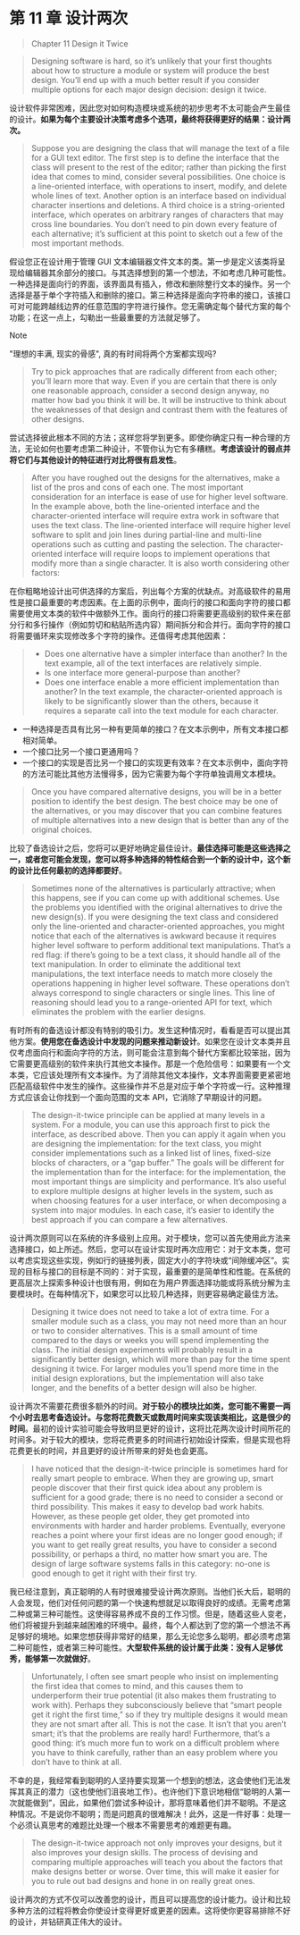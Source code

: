 # 第 11 章 设计两次

> Chapter 11 Design it Twice

> Designing software is hard, so it’s unlikely that your first thoughts about how to structure a module or system will produce the best design. You’ll end up with a much better result if you consider multiple options for each major design decision: design it twice.

设计软件非常困难，因此您对如何构造模块或系统的初步思考不太可能会产生最佳的设计。**如果为每个主要设计决策考虑多个选项，最终将获得更好的结果：设计两次。**

> Suppose you are designing the class that will manage the text of a file for a GUI text editor. The first step is to define the interface that the class will present to the rest of the editor; rather than picking the first idea that comes to mind, consider several possibilities. One choice is a line-oriented interface, with operations to insert, modify, and delete whole lines of text. Another option is an interface based on individual character insertions and deletions. A third choice is a string-oriented interface, which operates on arbitrary ranges of characters that may cross line boundaries. You don’t need to pin down every feature of each alternative; it’s sufficient at this point to sketch out a few of the most important methods.

假设您正在设计用于管理 GUI 文本编辑器文件文本的类。第一步是定义该类将呈现给编辑器其余部分的接口。与其选择想到的第一个想法，不如考虑几种可能性。一种选择是面向行的界面，该界面具有插入，修改和删除整行文本的操作。另一个选择是基于单个字符插入和删除的接口。第三种选择是面向字符串的接口，该接口可对可能跨越线边界的任意范围的字符进行操作。您无需确定每个替代方案的每个功能；在这一点上，勾勒出一些最重要的方法就足够了。

> [!NOTE]
> "理想的丰满, 现实的骨感", 真的有时间将两个方案都实现吗?

> Try to pick approaches that are radically different from each other; you’ll learn more that way. Even if you are certain that there is only one reasonable approach, consider a second design anyway, no matter how bad you think it will be. It will be instructive to think about the weaknesses of that design and contrast them with the features of other designs.

尝试选择彼此根本不同的方法；这样您将学到更多。即使你确定只有一种合理的方法，无论如何也要考虑第二种设计，不管你认为它有多糟糕。**考虑该设计的弱点并将它们与其他设计的特征进行对比将很有启发性**。

> After you have roughed out the designs for the alternatives, make a list of the pros and cons of each one. The most important consideration for an interface is ease of use for higher level software. In the example above, both the line-oriented interface and the character-oriented interface will require extra work in software that uses the text class. The line-oriented interface will require higher level software to split and join lines during partial-line and multi-line operations such as cutting and pasting the selection. The character-oriented interface will require loops to implement operations that modify more than a single character. It is also worth considering other factors:

在你粗略地设计出可供选择的方案后，列出每个方案的优缺点。对高级软件的易用性是接口最重要的考虑因素。在上面的示例中，面向行的接口和面向字符的接口都需要使用文本类的软件中做额外工作。面向行的接口将需要更高级别的软件来在部分行和多行操作（例如剪切和粘贴所选内容）期间拆分和合并行。面向字符的接口将需要循环来实现修改多个字符的操作。还值得考虑其他因素：

> - Does one alternative have a simpler interface than another? In the text example, all of the text interfaces are relatively simple.
> - Is one interface more general-purpose than another?
> - Does one interface enable a more efficient implementation than another? In the text example, the character-oriented approach is likely to be significantly slower than the others, because it requires a separate call into the text module for each character.

- 一种选择是否具有比另一种有更简单的接口？在文本示例中，所有文本接口都相对简单。
- 一个接口比另一个接口更通用吗？
- 一个接口的实现是否比另一个接口的实现更有效率？在文本示例中，面向字符的方法可能比其他方法慢得多，因为它需要为每个字符单独调用文本模块。

> Once you have compared alternative designs, you will be in a better position to identify the best design. The best choice may be one of the alternatives, or you may discover that you can combine features of multiple alternatives into a new design that is better than any of the original choices.

比较了备选设计之后，您将可以更好地确定最佳设计。**最佳选择可能是这些选择之一，或者您可能会发现，您可以将多种选择的特性结合到一个新的设计中，这个新的设计比任何最初的选择都要好**。

> Sometimes none of the alternatives is particularly attractive; when this happens, see if you can come up with additional schemes. Use the problems you identified with the original alternatives to drive the new design(s). If you were designing the text class and considered only the line-oriented and character-oriented approaches, you might notice that each of the alternatives is awkward because it requires higher level software to perform additional text manipulations. That’s a red flag: if there’s going to be a text class, it should handle all of the text manipulation. In order to eliminate the additional text manipulations, the text interface needs to match more closely the operations happening in higher level software. These operations don’t always correspond to single characters or single lines. This line of reasoning should lead you to a range-oriented API for text, which eliminates the problem with the earlier designs.

有时所有的备选设计都没有特别的吸引力。发生这种情况时，看看是否可以提出其他方案。**使用您在备选设计中发现的问题来推动新设计**。如果您在设计文本类并且仅考虑面向行和面向字符的方法，则可能会注意到每个替代方案都比较笨拙，因为它需要更高级别的软件来执行其他文本操作。那是一个危险信号：如果要有一个文本类，它应该处理所有文本操作。为了消除其他文本操作，文本界面需要更紧密地匹配高级软件中发生的操作。这些操作并不总是对应于单个字符或一行。这种推理方式应该会让你找到一个面向范围的文本 API，它消除了早期设计的问题。

> The design-it-twice principle can be applied at many levels in a system. For a module, you can use this approach first to pick the interface, as described above. Then you can apply it again when you are designing the implementation: for the text class, you might consider implementations such as a linked list of lines, fixed-size blocks of characters, or a “gap buffer.” The goals will be different for the implementation than for the interface: for the implementation, the most important things are simplicity and performance. It’s also useful to explore multiple designs at higher levels in the system, such as when choosing features for a user interface, or when decomposing a system into major modules. In each case, it’s easier to identify the best approach if you can compare a few alternatives.

设计两次原则可以在系统的许多级别上应用。对于模块，您可以首先使用此方法来选择接口，如上所述。然后，您可以在设计实现时再次应用它：对于文本类，您可以考虑实现这些实现，例如行的链接列表，固定大小的字符块或“间隙缓冲区”。实现的目标与接口的目标是不同的：对于实现，最重要的是简单性和性能。在系统的更高层次上探索多种设计也很有用，例如在为用户界面选择功能或将系统分解为主要模块时。在每种情况下，如果您可以比较几种选择，则更容易确定最佳方法。

> Designing it twice does not need to take a lot of extra time. For a smaller module such as a class, you may not need more than an hour or two to consider alternatives. This is a small amount of time compared to the days or weeks you will spend implementing the class. The initial design experiments will probably result in a significantly better design, which will more than pay for the time spent designing it twice. For larger modules you’ll spend more time in the initial design explorations, but the implementation will also take longer, and the benefits of a better design will also be higher.

设计两次不需要花费很多额外的时间。**对于较小的模块比如类，您可能不需要一两个小时去思考备选设计。与您将花费数天或数周时间来实现该类相比，这是很少的时间**。最初的设计实验可能会导致明显更好的设计，这将比花两次设计时间所花的时间多。对于较大的模块，您将花费更多的时间进行初始设计探索，但是实现也将花费更长的时间，并且更好的设计所带来的好处也会更高。

> I have noticed that the design-it-twice principle is sometimes hard for really smart people to embrace. When they are growing up, smart people discover that their first quick idea about any problem is sufficient for a good grade; there is no need to consider a second or third possibility. This makes it easy to develop bad work habits. However, as these people get older, they get promoted into environments with harder and harder problems. Eventually, everyone reaches a point where your first ideas are no longer good enough; if you want to get really great results, you have to consider a second possibility, or perhaps a third, no matter how smart you are. The design of large software systems falls in this category: no-one is good enough to get it right with their first try.

我已经注意到，真正聪明的人有时很难接受设计两次原则。当他们长大后，聪明的人会发现，他们对任何问题的第一个快速构想就足以取得良好的成绩。无需考虑第二种或第三种可能性。这使得容易养成不良的工作习惯。但是，随着这些人变老，他们将被提升到越来越困难的环境中。最终，每个人都达到了您的第一个想法不再足够好的境地。如果您想获得非常好的结果，那么无论您多么聪明，都必须考虑第二种可能性，或者第三种可能性。**大型软件系统的设计属于此类：没有人足够优秀，能够第一次就做好**。

> Unfortunately, I often see smart people who insist on implementing the first idea that comes to mind, and this causes them to underperform their true potential (it also makes them frustrating to work with). Perhaps they subconsciously believe that “smart people get it right the first time,” so if they try multiple designs it would mean they are not smart after all. This is not the case. It isn’t that you aren’t smart; it’s that the problems are really hard! Furthermore, that’s a good thing: it’s much more fun to work on a difficult problem where you have to think carefully, rather than an easy problem where you don’t have to think at all.

不幸的是，我经常看到聪明的人坚持要实现第一个想到的想法，这会使他们无法发挥其真正的潜力（这也使他们沮丧地工作）。也许他们下意识地相信“聪明的人第一次就能做到”，因此，如果他们尝试多种设计，那将意味着他们并不聪明。不是这种情况。不是说你不聪明；而是问题真的很难解决！此外，这是一件好事：处理一个必须认真思考的难题比处理一个根本不需要思考的难题更有趣。

> The design-it-twice approach not only improves your designs, but it also improves your design skills. The process of devising and comparing multiple approaches will teach you about the factors that make designs better or worse. Over time, this will make it easier for you to rule out bad designs and hone in on really great ones.

设计两次的方式不仅可以改善您的设计，而且可以提高您的设计能力。设计和比较多种方法的过程将教会你使设计变得更好或更差的因素。这将使你更容易排除不好的设计，并钻研真正伟大的设计。
